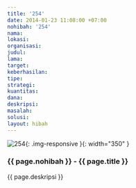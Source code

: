 ```yaml
---
title: '254'
date: 2014-01-23 11:08:00 +07:00
nohibah: '254'
nama:
lokasi:
organisasi:
judul:
lama:
target:
keberhasilan:
tipe:
strategi:
kuantitas:
dana:
deskripsi:
masalah:
solusi:
layout: hibah
---
```


![254](/static/img/hibahcms/254.png){: .img-responsive }{: width="350" }

### {{ page.nohibah }} - {{ page.title }}

{{ page.deskripsi }}
